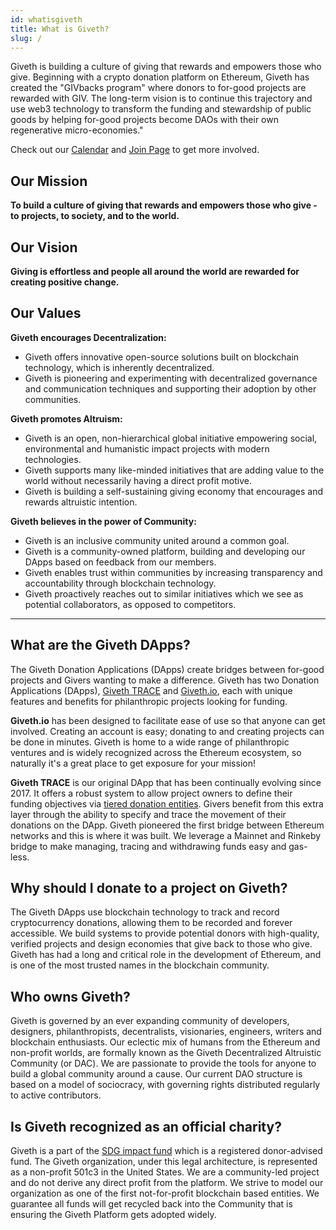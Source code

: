 ```yaml
---
id: whatisgiveth
title: What is Giveth?
slug: /
---
```



Giveth is building a culture of giving that rewards and empowers those who give. Beginning with a crypto donation platform on Ethereum, Giveth has created the "GIVbacks program" where donors to for-good projects are rewarded with GIV. The long-term vision is to continue this trajectory and use web3 technology to transform the funding and stewardship of public goods by helping for-good projects become DAOs with their own regenerative micro-economies."

Check out our [Calendar](https://calendar.google.com/calendar/u/1?cid=Z2l2ZXRoZG90aW9AZ21haWwuY29t) and [Join Page](https://giveth.io/join) to get more involved.

## **Our Mission**
**To build a culture of giving that rewards and empowers those who give - to projects, to society, and to the world.**

## **Our Vision**

**Giving is effortless and people all around the world are rewarded for creating positive change.**

## **Our Values**

**Giveth encourages Decentralization:**

- Giveth offers innovative open-source solutions built on blockchain technology, which is inherently decentralized.
- Giveth is pioneering and experimenting with decentralized governance and communication techniques and supporting their adoption by other communities.

**Giveth promotes Altruism:**

- Giveth is an open, non-hierarchical global initiative empowering social, environmental and humanistic impact projects with modern technologies.
- Giveth supports many like-minded initiatives that are adding value to the world without necessarily having a direct profit motive.
- Giveth is building a self-sustaining giving economy that encourages and rewards altruistic intention.

**Giveth believes in the power of Community:**

- Giveth is an inclusive community united around a common goal.
- Giveth is a community-owned platform, building and developing our DApps based on feedback from our members.
- Giveth enables trust within communities by increasing transparency and accountability through blockchain technology.
- Giveth proactively reaches out to similar initiatives which we see as potential collaborators, as opposed to competitors.

---

## **What are the Giveth DApps?**

The Giveth Donation Applications (DApps) create bridges between for-good projects and Givers wanting to make a difference. Giveth has two Donation Applications (DApps), [Giveth TRACE](http://trace.giveth.io/) and [Giveth.io](http://giveth.io/), each with unique features and benefits for philanthropic projects looking for funding.

**Giveth.io** has been designed to facilitate ease of use so that anyone can get involved. Creating an account is easy; donating to and creating projects can be done in minutes. Giveth is home to a wide range of philanthropic ventures and is widely recognized across the Ethereum ecosystem, so naturally it's a great place to get exposure for your mission!

**Giveth TRACE** is our original DApp that has been continually evolving since 2017. It offers a robust system to allow project owners to define their funding objectives via [tiered donation entities](../dapps/entitiesAndRoles). Givers benefit from this extra layer through the ability to specify and trace the movement of their donations on the DApp. Giveth pioneered the first bridge between Ethereum networks and this is where it was built. We leverage a Mainnet and Rinkeby bridge to make managing, tracing and withdrawing funds easy and gas-less.

## **Why should I donate to a project on Giveth?**

The Giveth DApps use blockchain technology to track and record cryptocurrency donations, allowing them to be recorded and forever accessible. We build systems to provide potential donors with high-quality, verified projects and design economies that give back to those who give. Giveth has had a long and critical role in the development of Ethereum, and is one of the most trusted names in the blockchain community.

## **Who owns Giveth?**

Giveth is governed by an ever expanding community of developers, designers, philanthropists, decentralists, visionaries, engineers, writers and blockchain enthusiasts. Our eclectic mix of humans from the Ethereum and non-profit worlds, are formally known as the Giveth Decentralized Altruistic Community (or DAC). We are passionate to provide the tools for anyone to build a global community around a cause. Our current DAO structure is based on a model of sociocracy, with governing rights distributed regularly to active contributors.

## **Is Giveth recognized as an official charity?**

Giveth is a part of the [SDG impact fund](https://www.sdgimpactfund.org/) which is a registered donor-advised fund. The Giveth organization, under this legal architecture, is represented as a non-profit 501c3 in the United States. We are a community-led project and do not derive any direct profit from the platform. We strive to model our organization as one of the first not-for-profit blockchain based entities. We guarantee all funds will get recycled back into the Community that is ensuring the Giveth Platform gets adopted widely. 
